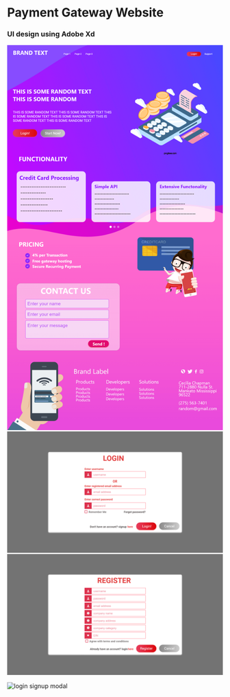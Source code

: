 # Payment Gateway Website
### UI design using Adobe Xd

<img src="demo/home.png" alt="home page">
<img src="demo/login modal.png" alt="login page">
<img src="demo/register modal.png" alt="register page">

![login signup modal](demo/payment_login.gif)